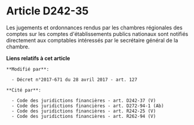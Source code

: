 # Article D242-35

Les jugements et ordonnances rendus par les chambres régionales des comptes sur les comptes d'établissements publics
nationaux sont notifiés directement aux comptables intéressés par le secrétaire général de la chambre.

**Liens relatifs à cet article**

	**Modifié par**:

	  - Décret n°2017-671 du 28 avril 2017 - art. 127

	**Cité par**:

	  - Code des juridictions financières - art. D242-37 (V)
	  - Code des juridictions financières - art. D272-94-1 (Ab)
	  - Code des juridictions financières - art. R242-25 (V)
	  - Code des juridictions financières - art. R262-94 (V)
